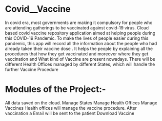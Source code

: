 # Covid__Vaccine

In covid era, most governments are making it compulsory for people who are attending
gatherings to be vaccinated against covid-19 virus. Cloud based covid vaccine repository
application aimed at helping people during this COVID-19 Pandemic. To make the lives of
people easier during this pandemic, this app will record all the information about the people who
had already taken their vaccine dose . It helps the people by explaining all the procedures that
how they get vaccinated and moreover where they get vaccination and What kind of Vaccine are
present nowadays. There will be different Health Offices managed by different States, which will
handle the further Vaccine Procedure

# Modules of the Project:- 
All data saved on the cloud. 
Manage States
Manage Health Offices
Manage Vaccines
Health offices will manage the vaccine procedure. 
After vaccination a Email will be sent to the patient
Download Vaccine
